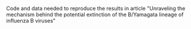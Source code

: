 Code and data needed to reproduce the results in article "Unraveling the mechanism behind the potential extinction of the B/Yamagata lineage of influenza B viruses"
